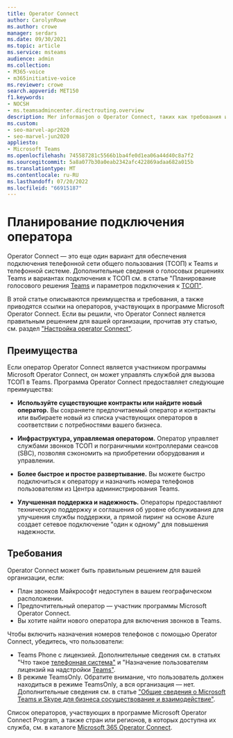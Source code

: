 ```yaml
---
title: Operator Connect
author: CarolynRowe
ms.author: crowe
manager: serdars
ms.date: 09/30/2021
ms.topic: article
ms.service: msteams
audience: admin
ms.collection:
- M365-voice
- m365initiative-voice
ms.reviewer: crowe
search.appverid: MET150
f1.keywords:
- NOCSH
- ms.teamsadmincenter.directrouting.overview
description: Mer informasjon о Operator Connect, таких как требования и планирование развертывания.
ms.custom:
- seo-marvel-apr2020
- seo-marvel-jun2020
appliesto:
- Microsoft Teams
ms.openlocfilehash: 745587281c5566b1ba4fe0d1ea06a44d40c8a7f2
ms.sourcegitcommit: 5a8a077b30a0eab2342afc422869adaa682a015b
ms.translationtype: MT
ms.contentlocale: ru-RU
ms.lasthandoff: 07/20/2022
ms.locfileid: "66915187"
---
```

# <a name="plan-for-operator-connect"></a>Планирование подключения оператора

Operator Connect — это еще один вариант для обеспечения подключения телефонной сети общего пользования (ТСОП) к Teams и телефонной системе. Дополнительные сведения о голосовых решениях Teams и вариантах подключения к ТСОП см. в статье "Планирование голосового решения [Teams](cloud-voice-landing-page.md) и параметров подключения к [ТСОП"](pstn-connectivity.md).

В этой статье описываются преимущества и требования, а также приводятся ссылки на операторов, участвующих в программе Microsoft Operator Connect.  Если вы решили, что Operator Connect является правильным решением для вашей организации, прочитав эту статью, см. раздел ["Настройка operator Connect"](operator-connect-configure.md).  

## <a name="benefits"></a>Преимущества

Если оператор Operator Connect является участником программы Microsoft Operator Connect, он может управлять службой для вызова ТСОП в Teams. Программа Operator Connect предоставляет следующие преимущества:

- **Используйте существующие контракты или найдите новый оператор.** Вы сохраняете предпочитаемый оператор и контракты или выбираете новый из списка участвующих операторов в соответствии с потребностями вашего бизнеса.

- **Инфраструктура, управляемая оператором.** Оператор управляет службами звонков ТСОП и пограничными контроллерами сеансов (SBC), позволяя сэкономить на приобретении оборудования и управлении.

- **Более быстрое и простое развертывание.** Вы можете быстро подключиться к оператору и назначить номера телефонов пользователям из Центра администрирования Teams.

- **Улучшенная поддержка и надежность.** Операторы предоставляют техническую поддержку и соглашения об уровне обслуживания для улучшения службы поддержки, а прямой пиринг на основе Azure создает сетевое подключение "один к одному" для повышения надежности.

## <a name="requirements"></a>Требования

 Operator Connect может быть правильным решением для вашей организации, если:

- План звонков Майкрософт недоступен в вашем географическом расположении.
- Предпочтительный оператор — участник программы Microsoft Operator Connect.
- Вы хотите найти нового оператора для включения звонков в Teams.

Чтобы включить назначения номеров телефонов с помощью Operator Connect, убедитесь, что пользователи:

- Teams Phone с лицензией. Дополнительные сведения см. в статьях "Что такое [телефонная система"](what-is-phone-system-in-office-365.md) и "Назначение пользователям лицензий на надстройки [Teams"](teams-add-on-licensing/assign-teams-add-on-licenses.md).
- В режиме TeamsOnly. Обратите внимание, что пользователь должен находиться в режиме TeamsOnly, а вся организация — нет. Дополнительные сведения см. в статье ["Общие сведения о Microsoft Teams и Skype для бизнеса сосуществование и взаимодействие"](teams-and-skypeforbusiness-coexistence-and-interoperability.md).

Список операторов, участвующих в программе Microsoft Operator Connect Program, а также стран или регионов, в которых доступна их служба, см. в каталоге [Microsoft 365 Operator Connect](https://cloudpartners.transform.microsoft.com/practices/microsoft-365-for-operators/directory).
